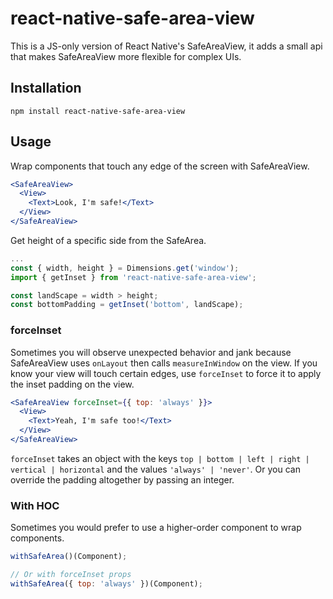 # react-native-safe-area-view

This is a JS-only version of React Native's SafeAreaView, it adds a small api that makes SafeAreaView more flexible for complex UIs.

## Installation

```
npm install react-native-safe-area-view
```

## Usage

Wrap components that touch any edge of the screen with SafeAreaView.

```jsx
<SafeAreaView>
  <View>
    <Text>Look, I'm safe!</Text>
  </View>
</SafeAreaView>
```

Get height of a specific side from the SafeArea.

```jsx
...
const { width, height } = Dimensions.get('window');
import { getInset } from 'react-native-safe-area-view';

const landScape = width > height;
const bottomPadding = getInset('bottom', landScape);
```

### forceInset

Sometimes you will observe unexpected behavior and jank because SafeAreaView uses `onLayout` then calls `measureInWindow` on the view. If you know your view will touch certain edges, use `forceInset` to force it to apply the inset padding on the view.

```jsx
<SafeAreaView forceInset={{ top: 'always' }}>
  <View>
    <Text>Yeah, I'm safe too!</Text>
  </View>
</SafeAreaView>
```

`forceInset` takes an object with the keys `top | bottom | left | right | vertical | horizontal` and the values `'always' | 'never'`. Or you can override the padding altogether by passing an integer.

### With HOC

Sometimes you would prefer to use a higher-order component to wrap components.

```js
withSafeArea()(Component);

// Or with forceInset props
withSafeArea({ top: 'always' })(Component);
```
